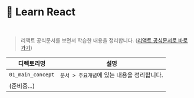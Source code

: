 # :page_facing_up: Learn React

<br>

> 리액트 공식문서를 보면서 학습한 내용을 정리합니다. (<a href="https://ko.reactjs.org/" target="_blank">리액트 공식문서로 바로가기</a>)

| 디렉토리명        | 설명                                        |
| ----------------- | ------------------------------------------- |
| `01_main_concept` | `문서 > 주요개념`에 있는 내용을 정리합니다. |
| (준비중...)       |                                             |

